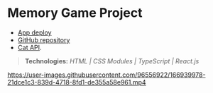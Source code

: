 # Memory Game Project

- [App deploy](https://cat-api-project.vercel.app/)
- [GitHub repository](https://github.com/andresdslima/Cat-API-Project)
- [Cat API](https://documenter.getpostman.com/view/5578104/RWgqUxxh#98619788-d2a5-4299-aa35-104a2e770b7a).

>**Technologies:** *HTML | CSS Modules | TypeScript | React.js*

https://user-images.githubusercontent.com/96556922/166939978-21dce1c3-839d-4718-8fd1-de355a58e961.mp4
